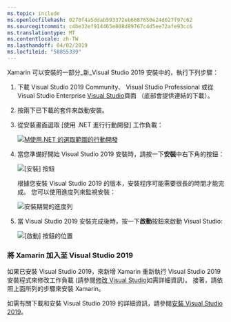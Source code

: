 ```yaml
---
ms.topic: include
ms.openlocfilehash: 0270f4a5ddab593372eb6687650e24d627f97c62
ms.sourcegitcommit: c4be32ef914465e808d89767c4d5ee72afe93cc6
ms.translationtype: MT
ms.contentlocale: zh-TW
ms.lasthandoff: 04/02/2019
ms.locfileid: "58855339"
---
```

Xamarin 可以安裝的一部分_新_Visual Studio 2019 安裝中的，執行下列步驟：

1. 下載 Visual Studio 2019 Community、 Visual Studio Professional 或從 Visual Studio Enterprise [Visual Studio](https://visualstudio.microsoft.com/vs/)頁面 （底部會提供連結的下載）。

2. 按兩下已下載的套件來啟動安裝。

3. 從安裝畫面選取 [使用 .NET 進行行動開發] 工作負載：

    [![M使用.NET 的選取範圍的行動開發](~/get-started/installation/windows-images/vs2019-mobile-dev-workload-sml.png)](~/get-started/installation/windows-images/vs2019-mobile-dev-workload.png#lightbox)

4. 當您準備好開始 Visual Studio 2019 安裝時，請按一下**安裝**中右下角的按鈕：

    ![[安裝] 按鈕](~/get-started/installation/windows-images/vs2019-click-install.png)

   根據您安裝 Visual Studio 2019 的版本，安裝程序可能需要很長的時間才能完成。 您可以使用進度列來監視安裝：

    ![安裝期間的進度列](~/get-started/installation/windows-images/vs2019-progress-bars.png)

5. 當 Visual Studio 2019 安裝完成後時，按一下**啟動**按鈕來啟動 Visual Studio:

    ![[啟動] 按鈕的位置](~/get-started/installation/windows-images/vs2019-launch.png)

<a name="vs2019" />

### <a name="adding-xamarin-to-visual-studio-2019"></a>將 Xamarin 加入至 Visual Studio 2019

如果已安裝 Visual Studio 2019，來新增 Xamarin 重新執行 Visual Studio 2019 安裝程式來修改工作負載 (請參閱[修改 Visual Studio](https://docs.microsoft.com/visualstudio/install/modify-visual-studio)如需詳細資訊)。 接著，請依照上面所列的步驟來安裝 Xamarin。

如需有關下載和安裝 Visual Studio 2019 的詳細資訊，請參閱[安裝 Visual Studio 2019](https://docs.microsoft.com/visualstudio/install/install-visual-studio)。